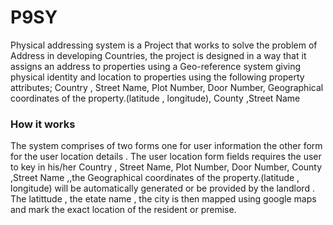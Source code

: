 # P9SY
Physical addressing system is a Project that works to solve the problem of Address in developing Countries, the project is designed in a way that it  assigns an address to properties using a Geo-reference system giving physical identity and location to properties using the following property attributes; Country , Street Name, Plot Number, Door Number, Geographical coordinates of the property.(latitude , longitude), County ,Street Name

### How it works
The system comprises of two forms one for user information the other form for the user location details . The user location form fields requires the user to key in his/her Country , Street Name, Plot Number, Door Number, County ,Street Name ,,the Geographical coordinates of the property.(latitude , longitude) will be automatically generated or be provided by the landlord . The latittude , the etate name , the city is then mapped using google maps and mark the exact location of the resident or premise.
